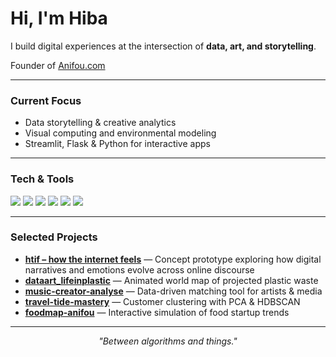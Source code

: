 # Hi, I'm Hiba  

I build digital experiences at the intersection of **data, art, and storytelling**.  
 
Founder of [Anifou.com](https://www.anifou.com) 

---

### Current Focus
- Data storytelling & creative analytics  
- Visual computing and environmental modeling  
- Streamlit, Flask & Python for interactive apps  

---

### Tech & Tools  
<p align="left">
  <img src="https://img.shields.io/badge/-Python-092E20?style=flat&logo=python&logoColor=white">
  <img src="https://img.shields.io/badge/-Pandas-150458?style=flat&logo=pandas&logoColor=white">
  <img src="https://img.shields.io/badge/-Plotly-3F4F75?style=flat&logo=plotly&logoColor=white">
  <img src="https://img.shields.io/badge/-Streamlit-FF4B4B?style=flat&logo=streamlit&logoColor=white">
  <img src="https://img.shields.io/badge/-Flask-000000?style=flat&logo=flask&logoColor=white">
  <img src="https://img.shields.io/badge/-GitHub-181717?style=flat&logo=github&logoColor=white">
</p>

---

### Selected Projects
- [**htif – how the internet feels**](https://github.com/Hebifou/htif) — Concept prototype exploring how digital narratives and emotions evolve across online discourse  
- [**dataart_lifeinplastic**](https://github.com/Hebifou/dataart_lifeinplastic) — Animated world map of projected plastic waste  
- [**music-creator-analyse**](https://github.com/Hebifou/music-creator-analyse) — Data-driven matching tool for artists & media  
- [**travel-tide-mastery**](https://github.com/Hebifou/travel-tide-mastery) — Customer clustering with PCA & HDBSCAN  
- [**foodmap-anifou**](https://github.com/Hebifou/foodmap-anifou) — Interactive simulation of food startup trends  

---

<p align="center">
  <i>"Between algorithms and things."</i><br>

</p>
